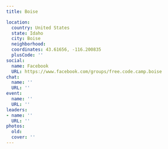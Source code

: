 ```yaml
---
title: Boise

location:
  country: United States
  state: Idaho
  city: Boise
  neighborhood: 
  coordinates: 43.61656, -116.200835
  plusCode: ''
social:
  name: Facebook
  URL: https://www.facebook.com/groups/free.code.camp.boise
chat:
  name: ''
  URL: ''
event:
  name: ''
  URL: ''
leaders:
- name: ''
  URL: ''
photos:
  old: 
  cover: ''
---
```


